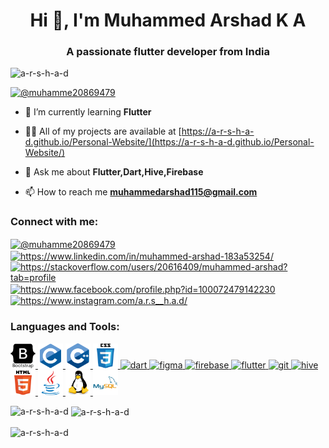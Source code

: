 <h1 align="center">Hi 👋, I'm Muhammed Arshad K A</h1>
<h3 align="center">A passionate flutter developer from India</h3>

<p align="left"> <img src="https://komarev.com/ghpvc/?username=a-r-s-h-a-d&label=Profile%20views&color=0e75b6&style=flat" alt="a-r-s-h-a-d" /> </p>

<p align="left"> <a href="https://twitter.com/Muhamme20869479" target="blank"><img src="https://img.shields.io/twitter/follow/@muhamme20869479?logo=twitter&style=for-the-badge" alt="@muhamme20869479" /></a> </p>

- 🌱 I’m currently learning **Flutter**

- 👨‍💻 All of my projects are available at [https://a-r-s-h-a-d.github.io/Personal-Website/](https://a-r-s-h-a-d.github.io/Personal-Website/)

- 💬 Ask me about **Flutter,Dart,Hive,Firebase**

- 📫 How to reach me **muhammedarshad115@gmail.com**

<h3 align="left">Connect with me:</h3>
<p align="left">
<a href="https://twitter.com/@muhamme20869479" target="blank"><img align="center" src="https://raw.githubusercontent.com/rahuldkjain/github-profile-readme-generator/master/src/images/icons/Social/twitter.svg" alt="@muhamme20869479" height="30" width="40" /></a>
<a href="https://www.linkedin.com/in/muhammed-arshad-183a53254/" target="blank"><img align="center" src="https://raw.githubusercontent.com/rahuldkjain/github-profile-readme-generator/master/src/images/icons/Social/linked-in-alt.svg" alt="https://www.linkedin.com/in/muhammed-arshad-183a53254/" height="30" width="40" /></a>
<a href="https://stackoverflow.com/users/20616409/muhammed-arshad?tab=profile" target="blank"><img align="center" src="https://raw.githubusercontent.com/rahuldkjain/github-profile-readme-generator/master/src/images/icons/Social/stack-overflow.svg" alt="https://stackoverflow.com/users/20616409/muhammed-arshad?tab=profile" height="30" width="40" /></a>
<a href="https://www.facebook.com/profile.php?id=100072479142230" target="blank"><img align="center" src="https://raw.githubusercontent.com/rahuldkjain/github-profile-readme-generator/master/src/images/icons/Social/facebook.svg" alt="https://www.facebook.com/profile.php?id=100072479142230" height="30" width="40" /></a>
<a href="https://www.instagram.com/a.r.s__h.a.d/" target="blank"><img align="center" src="https://raw.githubusercontent.com/rahuldkjain/github-profile-readme-generator/master/src/images/icons/Social/instagram.svg" alt="https://www.instagram.com/a.r.s__h.a.d/" height="30" width="40" /></a>
</p>

<h3 align="left">Languages and Tools:</h3>
<p align="left"> <a href="https://getbootstrap.com" target="_blank" rel="noreferrer"> <img src="https://raw.githubusercontent.com/devicons/devicon/master/icons/bootstrap/bootstrap-plain-wordmark.svg" alt="bootstrap" width="40" height="40"/> </a> <a href="https://www.cprogramming.com/" target="_blank" rel="noreferrer"> <img src="https://raw.githubusercontent.com/devicons/devicon/master/icons/c/c-original.svg" alt="c" width="40" height="40"/> </a> <a href="https://www.w3schools.com/cpp/" target="_blank" rel="noreferrer"> <img src="https://raw.githubusercontent.com/devicons/devicon/master/icons/cplusplus/cplusplus-original.svg" alt="cplusplus" width="40" height="40"/> </a> <a href="https://www.w3schools.com/css/" target="_blank" rel="noreferrer"> <img src="https://raw.githubusercontent.com/devicons/devicon/master/icons/css3/css3-original-wordmark.svg" alt="css3" width="40" height="40"/> </a> <a href="https://dart.dev" target="_blank" rel="noreferrer"> <img src="https://www.vectorlogo.zone/logos/dartlang/dartlang-icon.svg" alt="dart" width="40" height="40"/> </a> <a href="https://www.figma.com/" target="_blank" rel="noreferrer"> <img src="https://www.vectorlogo.zone/logos/figma/figma-icon.svg" alt="figma" width="40" height="40"/> </a> <a href="https://firebase.google.com/" target="_blank" rel="noreferrer"> <img src="https://www.vectorlogo.zone/logos/firebase/firebase-icon.svg" alt="firebase" width="40" height="40"/> </a> <a href="https://flutter.dev" target="_blank" rel="noreferrer"> <img src="https://www.vectorlogo.zone/logos/flutterio/flutterio-icon.svg" alt="flutter" width="40" height="40"/> </a> <a href="https://git-scm.com/" target="_blank" rel="noreferrer"> <img src="https://www.vectorlogo.zone/logos/git-scm/git-scm-icon.svg" alt="git" width="40" height="40"/> </a> <a href="https://hive.apache.org/" target="_blank" rel="noreferrer"> <img src="https://www.vectorlogo.zone/logos/apache_hive/apache_hive-icon.svg" alt="hive" width="40" height="40"/> </a> <a href="https://www.w3.org/html/" target="_blank" rel="noreferrer"> <img src="https://raw.githubusercontent.com/devicons/devicon/master/icons/html5/html5-original-wordmark.svg" alt="html5" width="40" height="40"/> </a> <a href="https://www.java.com" target="_blank" rel="noreferrer"> <img src="https://raw.githubusercontent.com/devicons/devicon/master/icons/java/java-original.svg" alt="java" width="40" height="40"/> </a> <a href="https://www.linux.org/" target="_blank" rel="noreferrer"> <img src="https://raw.githubusercontent.com/devicons/devicon/master/icons/linux/linux-original.svg" alt="linux" width="40" height="40"/> </a> <a href="https://www.mysql.com/" target="_blank" rel="noreferrer"> <img src="https://raw.githubusercontent.com/devicons/devicon/master/icons/mysql/mysql-original-wordmark.svg" alt="mysql" width="40" height="40"/> </a> </p>

<p><img align="left" src="https://github-readme-stats.vercel.app/api/top-langs?username=a-r-s-h-a-d&show_icons=true&locale=en&layout=compact" alt="a-r-s-h-a-d" /></p>

<p>&nbsp;<img align="center" src="https://github-readme-stats.vercel.app/api?username=a-r-s-h-a-d&show_icons=true&locale=en" alt="a-r-s-h-a-d" /></p>

<p><img align="center" src="https://github-readme-streak-stats.herokuapp.com/?user=a-r-s-h-a-d&" alt="a-r-s-h-a-d" /></p>
